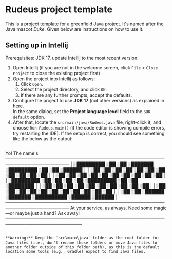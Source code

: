 # Rudeus project template

This is a project template for a greenfield Java project. It's named after the Java mascot _Duke_. Given below are instructions on how to use it.

## Setting up in Intellij

Prerequisites: JDK 17, update Intellij to the most recent version.

1. Open Intellij (if you are not in the welcome screen, click `File` > `Close Project` to close the existing project first)
1. Open the project into Intellij as follows:
   1. Click `Open`.
   1. Select the project directory, and click `OK`.
   1. If there are any further prompts, accept the defaults.
1. Configure the project to use **JDK 17** (not other versions) as explained in [here](https://www.jetbrains.com/help/idea/sdk.html#set-up-jdk).<br>
   In the same dialog, set the **Project language level** field to the `SDK default` option.
1. After that, locate the `src/main/java/Rudeus.java` file, right-click it, and choose `Run Rudeus.main()` (if the code editor is showing compile errors, try restarting the IDE). If the setup is correct, you should see something like the below as the output:
   ```
Yo! The name's
──────────────────────────────────────────────────────────────────────
│░█████████  ░██     ░██ ░███████   ░█████████  ░██     ░██   ░██████  │
│░██     ░██ ░██     ░██ ░██   ░██  ░██         ░██     ░██  ░██   ░██ │
│░██     ░██ ░██     ░██ ░██    ░██ ░██         ░██     ░██ ░██        │
│░█████████  ░██     ░██ ░██    ░██ ░█████████  ░██     ░██  ░████████ │
│░██   ░██   ░██     ░██ ░██    ░██ ░██         ░██     ░██         ░██│
│░██    ░██   ░██   ░██  ░██   ░██  ░██          ░██   ░██   ░██   ░██ │
│░██     ░██   ░██████   ░███████   ░██████████   ░██████     ░██████  │
──────────────────────────────────────────────────────────────────────
At your service, as always. Need some magic—or maybe just a hand? Ask away!
──────────────────────────────────────────────────────────────────────────
   ```

**Warning:** Keep the `src\main\java` folder as the root folder for Java files (i.e., don't rename those folders or move Java files to another folder outside of this folder path), as this is the default location some tools (e.g., Gradle) expect to find Java files.
